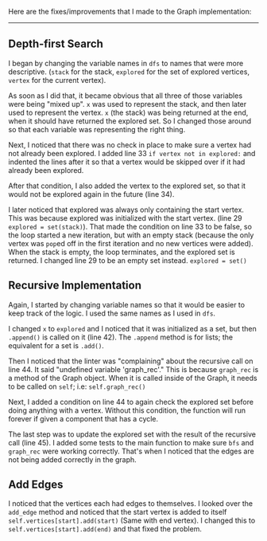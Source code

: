 Here are the fixes/improvements that I made to the Graph implementation:

---
## Depth-first Search
I began by changing the variable names in `dfs` to names that were more descriptive. (`stack` for the stack, `explored` for the set of explored vertices, `vertex` for the current vertex). 

As soon as I did that, it became obvious that all three of those variables were being "mixed up". `x` was used to represent the stack, and then later used to represent the vertex. `x` (the stack) was being returned at the end, when it should have returned the explored set. So I changed those around so that each variable was representing the right thing.

Next, I noticed that there was no check in place to make sure a vertex had not already been explored. I added line 33 `if vertex not in explored:` and indented the lines after it so that a vertex would be skipped over if it had already been explored.

After that condition, I also added the vertex to the explored set, so that it would not be explored again in the future (line 34).

I later noticed that explored was always only containing the start vertex. This was because explored was initialized with the start vertex. (line 29 `explored = set(stack)`). That made the condition on line 33 to be false, so the loop started a new iteration, but with an empty stack (because the only vertex was `pop`ed off in the first iteration and no new vertices were added). When the stack is empty, the loop terminates, and the explored set is returned. I changed line 29 to be an empty set instead. `explored = set()`

## Recursive Implementation
Again, I started by changing variable names so that it would be easier to keep track of the logic. I used the same names as I used in `dfs`.

I changed `x` to `explored` and I noticed that it was initialized as a set, but then `.append()` is called on it (line 42). The `.append` method is for lists; the equivalent for a set is `.add()`.

Then I noticed that the linter was "complaining" about the recursive call on line 44. It said "undefined variable 'graph_rec'." This is because `graph_rec` is a method of the Graph object. When it is called inside of the Graph, it needs to be called on `self`; i.e: `self.graph_rec()`

Next, I added a condition on line 44 to again check the explored set before doing anything with a vertex. Without this condition, the function will run forever if given a component that has a cycle.

The last step was to update the explored set with the result of the recursive call (line 45). I added some tests to the main function to make sure `bfs` and `graph_rec` were working correctly. That's when I noticed that the edges are not being added correctly in the graph.

## Add Edges
I noticed that the vertices each had edges to themselves. I looked over the `add_edge` method and noticed that the start vertex is added to itself `self.vertices[start].add(start)` (Same with end vertex). I changed this to `self.vertices[start].add(end)` and that fixed the problem.

